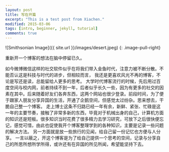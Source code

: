 ```yaml
---
layout: post
title: 写在开篇
excerpt: "This is a test post from Xiachen."
modified: 2015-03-06
tags: [intro, beginner, jekyll, tutorial]
comments: true
---
```


![Smithsonian Image]({{ site.url }}/images/desert.jpeg)
{: .image-pull-right}

重新开一个博客的想法在脑中停留已久。

如今微博微信这样的社交软件似乎在将我们带入金鱼时代，注意力被不断分散。不能否认这是科技与时代的进步，但相较而言， 我还是更喜欢风光不再的博客，不论是写还是读，总能留给人更多的思考。
大学时代博客流行的时候，先后用过百度空间与校内网，前者持续不到一年，后者似乎长久一些，因为有更多的社交的因素在其中。后来随着好友们各奔东西，这两个网站也很少登录。前段时间，为了便于跟家人朋友分享异国的生活，开通了企鹅空间，但感觉太过纷杂。思来想去，干脆自己整一个博客。
走上博士这条不归路已经一年有余，新鲜、紧张、忙碌是这一年的主要节奏，接触了非常多新的东西，毕竟对于机械出身的自己，计算机方面的知识还是短板。很多知识当时花费了很多精力去学习研究，可放下之后很快便忘记，感觉可惜，由此也促使我开个博客整理学到的各种知识，主要是记录一些问题的解决方法。
另一方面就是放一些旅行的见闻，给自己留一份记忆也方便与人分享。
一言以蔽之，开这个博客是为了给自己提供一个思考的空间，记录与分享自己的所思所想所学所得，或许还有在异国的所见所闻，希望能坚持下去。

